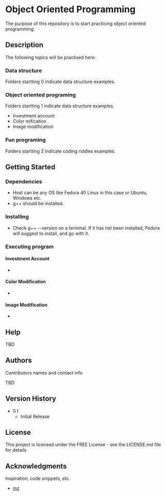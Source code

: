 # Object Oriented Programming

The purpose of this repository is to start practicing object oriented programming.

## Description

The following topics will be practised here:

### Data structure
Folders startting 0 indicate data structure examples.

### Object oriented programing
Folders startting 1 indicate data structure examples.
* Investment account
* Color mification
* Image modification

### Fun programing
Folders startting 2 indicate coding riddles examples.

## Getting Started

### Dependencies

* Host can be any OS like Fedora 40 Linux in this case or Ubuntu, Windows etc.  
* g++ should be installed.

### Installing

* Check g++ --version on a terminal. If it has not been installed, Fedora will suggest to install, and go with it.

### Executing program

#### Investment Account

* 

#### Color Modification

* 

#### Image Modification

*

## Help

TBD

## Authors

Contributors names and contact info

TBD

## Version History

* 0.1
    * Initial Release

## License

This project is licensed under the FREE License - see the LICENSE.md file for details

## Acknowledgments

Inspiration, code snippets, etc.
* [mz](https://github.com/mzadfar/)